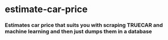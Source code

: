 # estimate-car-price
### Estimates car price that suits you with scraping TRUECAR  and **machine learning** and then just dumps them in a database
